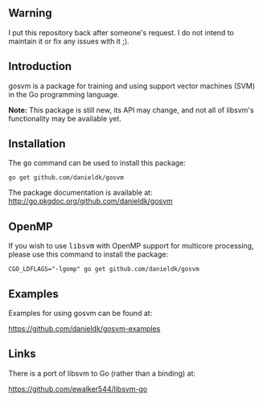 ## Warning

I put this repository back after someone's request. I do not intend to
maintain it or fix any issues with it ;).

## Introduction

gosvm is a package for training and using support vector machines (SVM)
in the Go programming language.

**Note:** This package is still new, its API may change, and not all
of libsvm's functionality may be available yet.

## Installation

The <tt>go</tt> command can be used to install this package:

    go get github.com/danieldk/gosvm

The package documentation is available at: http://go.pkgdoc.org/github.com/danieldk/gosvm

## OpenMP

If you wish to use <tt>libsvm</tt> with OpenMP support for multicore processing, please use this command to install the package:

    CGO_LDFLAGS="-lgomp" go get github.com/danieldk/gosvm

## Examples

Examples for using gosvm can be found at:

https://github.com/danieldk/gosvm-examples

## Links

There is a port of libsvm to Go (rather than a binding) at:

https://github.com/ewalker544/libsvm-go
